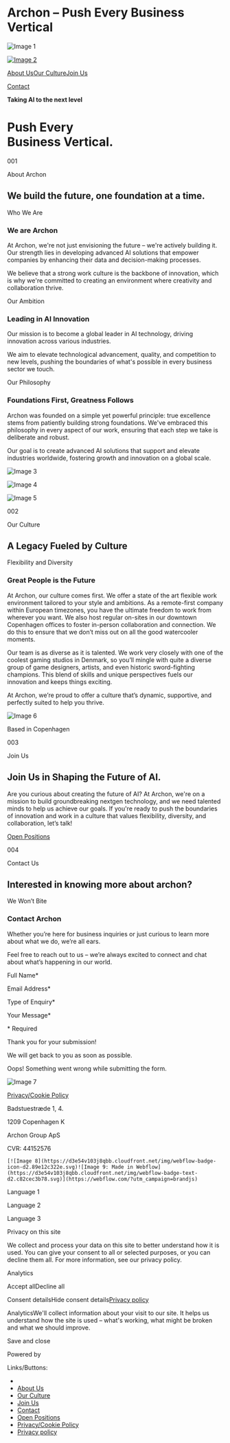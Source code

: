 Archon – Push Every Business Vertical
===============
  

![Image 1](https://cdn.prod.website-files.com/66c5c2bab55d37d8e443322b/66cc4d7e6b7fe5ec7197f08c_archon-logomark-dark.svg)

[![Image 2](https://cdn.prod.website-files.com/66c5c2bab55d37d8e443322b/66c973a4b308f8806de5000c_archon-logo.svg)](https://www.archonlabs.com/)

[About Us](https://www.archonlabs.com/#about-us)[Our Culture](https://www.archonlabs.com/#our-culture)[Join Us](https://www.archonlabs.com/#join-us)

[Contact](https://www.archonlabs.com/#contact-us)

**Taking AI to the next level**

Push Every  
Business Vertical.
===============================

001

About Archon

We build the future, one foundation at a time.
----------------------------------------------

Who We Are

### We are Archon

At Archon, we're not just envisioning the future – we're actively building it. Our strength lies in developing advanced AI solutions that empower companies by enhancing their data and decision-making processes.  
  
We believe that a strong work culture is the backbone of innovation, which is why we're committed to creating an environment where creativity and collaboration thrive.

Our Ambition

### Leading in AI Innovation

Our mission is to become a global leader in AI technology, driving innovation across various industries.  
  
We aim to elevate technological advancement, quality, and competition to new levels, pushing the boundaries of what's possible in every business sector we touch.

Our Philosophy

### Foundations First, Greatness Follows

Archon was founded on a simple yet powerful principle: true excellence stems from patiently building strong foundations. We've embraced this philosophy in every aspect of our work, ensuring that each step we take is deliberate and robust.  
  
Our goal is to create advanced AI solutions that support and elevate industries worldwide, fostering growth and innovation on a global scale.

![Image 3](https://cdn.prod.website-files.com/66c5c2bab55d37d8e443322b/66c7403890ad321476a2c9d9_Frame%205.svg)

![Image 4](https://cdn.prod.website-files.com/66c5c2bab55d37d8e443322b/66c74038c2d1cd740a530060_Frame%206.svg)

![Image 5](https://cdn.prod.website-files.com/66c5c2bab55d37d8e443322b/66c7403895c46c431ccd2856_Frame%207.svg)

002

Our Culture

A Legacy Fueled by Culture
--------------------------

Flexibility and Diversity

### Great People is the Future

At Archon, our culture comes first. We offer a state of the art flexible work environment tailored to your style and ambitions. As a remote-first company within European timezones, you have the ultimate freedom to work from wherever you want. We also host regular on-sites in our downtown Copenhagen offices to foster in-person collaboration and connection. We do this to ensure that we don’t miss out on all the good watercooler moments.  
  
Our team is as diverse as it is talented. We work very closely with one of the coolest gaming studios in Denmark, so you’ll mingle with quite a diverse group of game designers, artists, and even historic sword-fighting champions. This blend of skills and unique perspectives fuels our innovation and keeps things exciting.   
  
At Archon, we’re proud to offer a culture that’s dynamic, supportive, and perfectly suited to help you thrive.

![Image 6](https://cdn.prod.website-files.com/66c5c2bab55d37d8e443322b/66c72fc32412b6088a32a2ba_sonia-remizua-gsUTmcM2OSY-unsplash.avif)

Based in Copenhagen

003

Join Us

Join Us in Shaping the Future of AI.
------------------------------------

Are you curious about creating the future of AI? At Archon, we're on a mission to build groundbreaking nextgen technology, and we need talented minds to help us achieve our goals. If you're ready to push the boundaries of innovation and work in a culture that values flexibility, diversity, and collaboration, let’s talk!

[Open Positions](https://archon.teamtailor.com/)

004

Contact Us

Interested in knowing more about archon?
----------------------------------------

We Won’t Bite

### Contact Archon

Whether you’re here for business inquiries or just curious to learn more about what we do, we’re all ears.  
  
Feel free to reach out to us – we’re always excited to connect and chat about what’s happening in our world.

Full Name\*

Email Address\*

Type of Enquiry\*

Your Message\*

\* Required

Thank you for your submission!  
  
We will get back to you as soon as possible.

Oops! Something went wrong while submitting the form.

![Image 7](https://cdn.prod.website-files.com/66c5c2bab55d37d8e443322b/66c973a4b308f8806de5000c_archon-logo.svg)

[Privacy/Cookie Policy](https://www.archonlabs.com/privacy-policy)

Badstuestræde 1, 4.

1209 Copenhagen K

Archon Group ApS

CVR: 44152576

    [![Image 8](https://d3e54v103j8qbb.cloudfront.net/img/webflow-badge-icon-d2.89e12c322e.svg)![Image 9: Made in Webflow](https://d3e54v103j8qbb.cloudfront.net/img/webflow-badge-text-d2.c82cec3b78.svg)](https://webflow.com/?utm_campaign=brandjs)  

Language 1

Language 2

Language 3

Privacy on this site

We collect and process your data on this site to better understand how it is used. You can give your consent to all or selected purposes, or you can decline them all. For more information, see our privacy policy.

Analytics

Accept allDecline all

Consent detailsHide consent details[Privacy policy](https://archon-cph.webflow.io/privacy-policy)

AnalyticsWe'll collect information about your visit to our site. It helps us understand how the site is used – what's working, what might be broken and what we should improve.

Save and close

[](https://piwik.pro/?utm_source=App&utm_medium=Consent_Pop_Up&utm_campaign=Consent_Manager_Pop_Up)Powered by

Links/Buttons:
- [](https://piwik.pro/?utm_source=App&utm_medium=Consent_Pop_Up&utm_campaign=Consent_Manager_Pop_Up)
- [About Us](https://www.archonlabs.com/#about-us)
- [Our Culture](https://www.archonlabs.com/#our-culture)
- [Join Us](https://www.archonlabs.com/#join-us)
- [Contact](https://www.archonlabs.com/#contact-us)
- [Open Positions](https://archon.teamtailor.com/)
- [Privacy/Cookie Policy](https://www.archonlabs.com/privacy-policy)
- [Privacy policy](https://archon-cph.webflow.io/privacy-policy)
